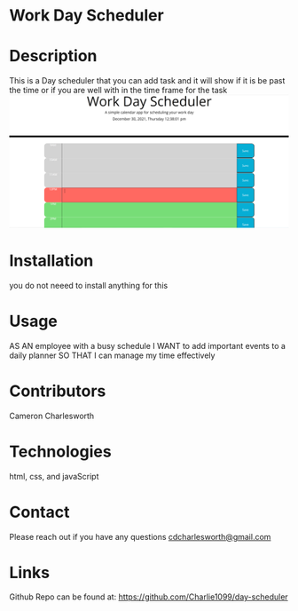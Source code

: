 # Work Day Scheduler

# Description
This is a Day scheduler that you can add task and it will show if it is be past the time or if you are well with in the time frame for the task
<img src="assets\image\Day Scheduler.png">

# Installation
you do not neeed to install anything for this

# Usage 
AS AN employee with a busy schedule
I WANT to add important events to a daily planner
SO THAT I can manage my time effectively

# Contributors
Cameron Charlesworth

# Technologies
html, css, and javaScript

# Contact
Please reach out if you have any questions cdcharlesworth@gmail.com

# Links
Github Repo can be found at: https://github.com/Charlie1099/day-scheduler